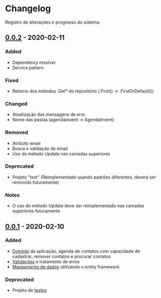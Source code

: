 # Changelog

Registro de alterações e progresso do sistema.

## [0.0.2] - 2020-02-11

### Added

- Dependency resolver
- Service pattern

### Fixed

- Retorno dos métodos .Get* do repositório (.First() -> .FirstOrDefault())

### Changed

- Atualização das mensagens de erro
- Nome das pastas (agendaInvent -> AgendaInvent)

### Removed

- Atributo email
- Busca e validação de email
- Uso do método Update nas camadas superiores

### Deprecated
- Projeto "test" (Reimplementado usando padrões diferentes, deverá ser removido futuramente)

### Notes

- O uso do método Update deve ser reimplementado nas camadas superiores futuramente

## [0.0.1] - 2020-02-10

### Added

- [Domínio](https://github.com/lucasdemoraesc/agenda-invent/tree/master/agendaInvent.Domain) da aplicação, agenda de contatos com capacidade de cadastrar, remover contatos e procurar contatos
- [Validações](https://github.com/lucasdemoraesc/agenda-invent/tree/master/agendaInvent.Common) e tratamento de erros
- [Mapeamento de dados](https://github.com/lucasdemoraesc/agenda-invent/tree/master/agendaInvent.Infrastructure/Data) utilizando o entity framework

### Deprecated

- Projeto de [testes](https://github.com/lucasdemoraesc/agenda-invent/tree/master/agendaInvent.Test)

[0.0.1]: https://github.com/lucasdemoraesc/agenda-invent/releases/tag/v0.0.1
[0.0.2]: https://github.com/lucasdemoraesc/agenda-invent/compare/v0.0.1...v0.0.2
